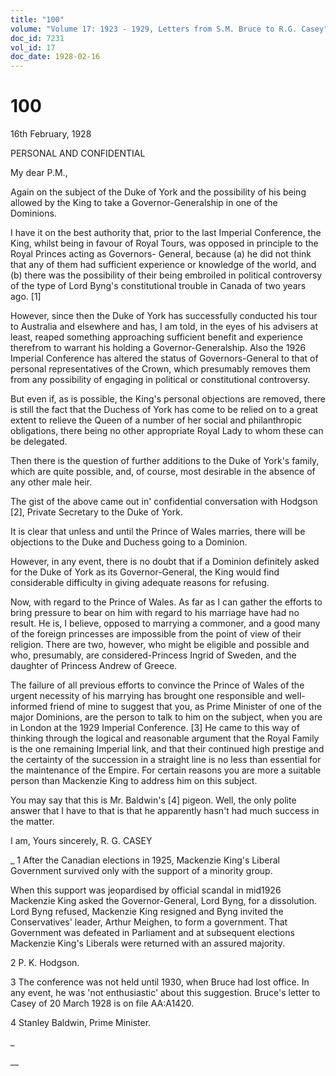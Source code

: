 ```yaml
---
title: "100"
volume: "Volume 17: 1923 - 1929, Letters from S.M. Bruce to R.G. Casey"
doc_id: 7231
vol_id: 17
doc_date: 1928-02-16
---
```


# 100

16th February, 1928

PERSONAL AND CONFIDENTIAL

My dear P.M.,

Again on the subject of the Duke of York and the possibility of his being allowed by the King to take a Governor-Generalship in one of the Dominions.

I have it on the best authority that, prior to the last Imperial Conference, the King, whilst being in favour of Royal Tours, was opposed in principle to the Royal Princes acting as Governors- General, because (a) he did not think that any of them had sufficient experience or knowledge of the world, and (b) there was the possibility of their being embroiled in political controversy of the type of Lord Byng's constitutional trouble in Canada of two years ago. [1]

However, since then the Duke of York has successfully conducted his tour to Australia and elsewhere and has, I am told, in the eyes of his advisers at least, reaped something approaching sufficient benefit and experience therefrom to warrant his holding a Governor-Generalship. Also the 1926 Imperial Conference has altered the status of Governors-General to that of personal representatives of the Crown, which presumably removes them from any possibility of engaging in political or constitutional controversy.

But even if, as is possible, the King's personal objections are removed, there is still the fact that the Duchess of York has come to be relied on to a great extent to relieve the Queen of a number of her social and philanthropic obligations, there being no other appropriate Royal Lady to whom these can be delegated.

Then there is the question of further additions to the Duke of York's family, which are quite possible, and, of course, most desirable in the absence of any other male heir.

The gist of the above came out in' confidential conversation with Hodgson [2], Private Secretary to the Duke of York.

It is clear that unless and until the Prince of Wales marries, there will be objections to the Duke and Duchess going to a Dominion.

However, in any event, there is no doubt that if a Dominion definitely asked for the Duke of York as its Governor-General, the King would find considerable difficulty in giving adequate reasons for refusing.

Now, with regard to the Prince of Wales. As far as I can gather the efforts to bring pressure to bear on him with regard to his marriage have had no result. He is, I believe, opposed to marrying a commoner, and a good many of the foreign princesses are impossible from the point of view of their religion. There are two, however, who might be eligible and possible and who, presumably, are considered-Princess Ingrid of Sweden, and the daughter of Princess Andrew of Greece.

The failure of all previous efforts to convince the Prince of Wales of the urgent necessity of his marrying has brought one responsible and well-informed friend of mine to suggest that you, as Prime Minister of one of the major Dominions, are the person to talk to him on the subject, when you are in London at the 1929 Imperial Conference. [3] He came to this way of thinking through the logical and reasonable argument that the Royal Family is the one remaining Imperial link, and that their continued high prestige and the certainty of the succession in a straight line is no less than essential for the maintenance of the Empire. For certain reasons you are more a suitable person than Mackenzie King to address him on this subject.

You may say that this is Mr. Baldwin's [4] pigeon. Well, the only polite answer that I have to that is that he apparently hasn't had much success in the matter.

I am, Yours sincerely, R. G. CASEY 

_ 1 After the Canadian elections in 1925, Mackenzie King's Liberal Government survived only with the support of a minority group.

When this support was jeopardised by official scandal in mid1926 Mackenzie King asked the Governor-General, Lord Byng, for a dissolution. Lord Byng refused, Mackenzie King resigned and Byng invited the Conservatives' leader, Arthur Meighen, to form a government. That Government was defeated in Parliament and at subsequent elections Mackenzie King's Liberals were returned with an assured majority.

2 P. K. Hodgson.

3 The conference was not held until 1930, when Bruce had lost office. In any event, he was 'not enthusiastic' about this suggestion. Bruce's letter to Casey of 20 March 1928 is on file AA:A1420.

4 Stanley Baldwin, Prime Minister.

_

__

